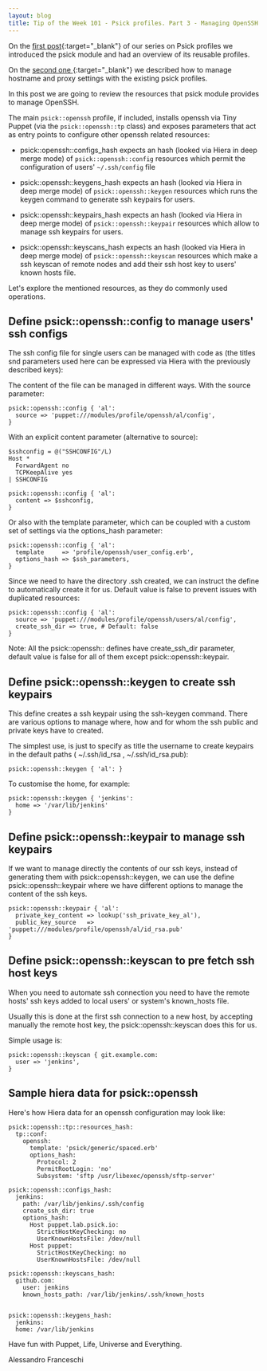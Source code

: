 ```yaml
---
layout: blog
title: Tip of the Week 101 - Psick profiles. Part 3 - Managing OpenSSH
---
```


On the [first post](https://www.example42.com/2018/11/12/psick_profiles_part_1_overview/){:target="_blank"} of our series on Psick profiles we introduced the psick module and had an overview of its reusable profiles.

On the [second one ](https://www.example42.com/2018/11/19/psick_profiles_part_2_proxy_and_hostname_settings/){:target="_blank"} we described how to manage hostname and proxy settings with the existing psick profiles.

In this post we are going to review the resources that psick module provides to manage OpenSSH.

The main `psick::openssh` profile, if included, installs openssh via Tiny Puppet (via the `psick::openssh::tp` class) and exposes parameters that act as entry points to configure other openssh related resources:

 - psick::openssh::configs_hash expects an hash (looked via Hiera in deep merge mode) of `psick::openssh::config` resources which permit the configuration of users' `~/.ssh/config` file

 - psick::openssh::keygens_hash expects an hash (looked via Hiera in deep merge mode) of `psick::openssh::keygen` resources which runs the keygen command to generate ssh keypairs for users.

 - psick::openssh::keypairs_hash expects an hash (looked via Hiera in deep merge mode) of `psick::openssh::keypair` resources which allow to manage ssh keypairs for users.

 - psick::openssh::keyscans_hash expects an hash (looked via Hiera in deep merge mode) of `psick::openssh::keyscan` resources which make a ssh keyscan of remote nodes and add their ssh host key to users' known hosts file.

Let's explore the mentioned resources, as they do commonly used operations.

## Define psick::openssh::config to manage users' ssh configs

The ssh config file for single users can be managed with code as (the titles snd parameters used here can be expressed via Hiera with the previously described keys):

The content of the file can be managed in different ways. With the source parameter:

    psick::openssh::config { 'al':
      source => 'puppet:///modules/profile/openssh/al/config',
    }

With an explicit content parameter (alternative to source):

    $sshconfig = @("SSHCONFIG"/L)
    Host *
      ForwardAgent no
      TCPKeepAlive yes
    | SSHCONFIG

    psick::openssh::config { 'al':
      content => $sshconfig,
    }

Or also with the template parameter, which can be coupled with a custom set of settings via the options_hash parameter:

    psick::openssh::config { 'al':
      template     => 'profile/openssh/user_config.erb',
      options_hash => $ssh_parameters,
    }

Since we need to have the directory .ssh created, we can instruct the define to automatically create it for us. Default value is false to prevent issues with duplicated resources:

    psick::openssh::config { 'al':
      source => 'puppet:///modules/profile/openssh/users/al/config',
      create_ssh_dir => true, # Default: false
    }

Note: All the psick::openssh:: defines have create_ssh_dir parameter, default value is false for all of them except psick::openssh::keypair.

## Define psick::openssh::keygen to create ssh keypairs

This define creates a ssh keypair using the ssh-keygen command. There are various options to manage where, how and for whom the ssh public and private keys have to created.

The simplest use, is just to specify as title the username to create keypairs in the default paths ( ~/.ssh/id_rsa , ~/.ssh/id_rsa.pub):

    psick::openssh::keygen { 'al': }

To customise the home, for example:

    psick::openssh::keygen { 'jenkins':
      home => '/var/lib/jenkins'
    }

## Define psick::openssh::keypair to manage ssh keypairs

If we want to manage directly the contents of our ssh keys, instead of generating them with psick::openssh::keygen, we can use the define psick::openssh::keypair where we have different options to manage the content of the ssh keys.

    psick::openssh::keypair { 'al':
      private_key_content => lookup('ssh_private_key_al'),
      public_key_source   => 'puppet:///modules/profile/openssh/al/id_rsa.pub'
    }


## Define psick::openssh::keyscan to pre fetch ssh host keys

When you need to automate ssh connection you need to have the remote hosts' ssh keys added to local users' or system's known_hosts file.

Usually this is done at the first ssh connection to a new host, by accepting manually the remote host key, the psick::openssh::keyscan does this for us.

Simple usage is:

    psick::openssh::keyscan { git.example.com:
      user => 'jenkins',
    }

## Sample hiera data for psick::openssh

Here's how Hiera data for an openssh configuration may look like:

    psick::openssh::tp::resources_hash:
      tp::conf:
        openssh:
          template: 'psick/generic/spaced.erb'
          options_hash:
            Protocol: 2
            PermitRootLogin: 'no'
            Subsystem: 'sftp /usr/libexec/openssh/sftp-server'

    psick::openssh::configs_hash:
      jenkins:
        path: /var/lib/jenkins/.ssh/config
        create_ssh_dir: true
        options_hash:
          Host puppet.lab.psick.io:
            StrictHostKeyChecking: no
            UserKnownHostsFile: /dev/null
          Host puppet:
            StrictHostKeyChecking: no
            UserKnownHostsFile: /dev/null

    psick::openssh::keyscans_hash:
      github.com:
        user: jenkins
        known_hosts_path: /var/lib/jenkins/.ssh/known_hosts


    psick::openssh::keygens_hash:
      jenkins:
      home: /var/lib/jenkins

Have fun with Puppet, Life, Universe and Everything.

Alessandro Franceschi

